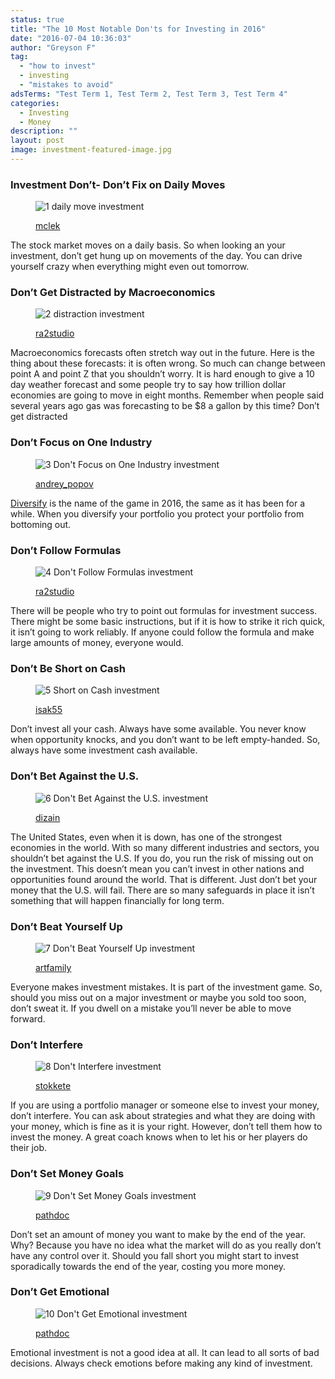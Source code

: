 ```yaml
---
status: true
title: "The 10 Most Notable Don'ts for Investing in 2016"
date: "2016-07-04 10:36:03"
author: "Greyson F"
tag:
  - "how to invest"
  - investing
  - "mistakes to avoid"
adsTerms: "Test Term 1, Test Term 2, Test Term 3, Test Term 4"
categories:
  - Investing
  - Money
description: ""
layout: post
image: investment-featured-image.jpg
---
```


### Investment Don’t- Don’t Fix on Daily Moves

<figure aria-describedby="caption-attachment-3741" class="wp-caption alignnone" id="attachment_3741" style="width: 700px">

![1 daily move investment](/posts/1-daily-move-investment.jpg)<figcaption class="wp-caption-text" id="caption-attachment-3741">[mclek](https://www.shutterstock.com/pic-436333780/stock-photo-stock-trade-live-stock-market-chart-graph-on-blue-background-market-report-on-blue-background.html)</figcaption></figure>

The stock market moves on a daily basis. So when looking an your investment, don’t get hung up on movements of the day. You can drive yourself crazy when everything might even out tomorrow.

### Don’t Get Distracted by Macroeconomics

<figure aria-describedby="caption-attachment-3742" class="wp-caption alignnone" id="attachment_3742" style="width: 700px">

![2 distraction investment](/posts/2-distraction-investment.jpg)<figcaption class="wp-caption-text" id="caption-attachment-3742">[ra2studio](https://www.shutterstock.com/pic-193226693/stock-photo-young-businessman-sitting-in-office-chair-in-front-of-a-blackboard-with-sketched-charts-and-signs.html)</figcaption></figure>

Macroeconomics forecasts often stretch way out in the future. Here is the thing about these forecasts: it is often wrong. So much can change between point A and point Z that you shouldn’t worry. It is hard enough to give a 10 day weather forecast and some people try to say how trillion dollar economies are going to move in eight months. Remember when people said several years ago gas was forecasting to be $8 a gallon by this time? Don’t get distracted

### Don’t Focus on One Industry

<figure aria-describedby="caption-attachment-3743" class="wp-caption alignnone" id="attachment_3743" style="width: 700px">

![3 Don't Focus on One Industry investment](/posts/3-Dont-Focus-on-One-Industry-investment.jpg)<figcaption class="wp-caption-text" id="caption-attachment-3743">[andrey_popov](https://www.shutterstock.com/pic-363342935/stock-photo-young-financial-analysts-using-computers-at-desk-in-office.html)</figcaption></figure>

[Diversify](https://www.investmentnews.com/article/20160302/FREE/303029999/warren-buffetts-investing-dos-and-donts) is the name of the game in 2016, the same as it has been for a while. When you diversify your portfolio you protect your portfolio from bottoming out.

### Don’t Follow Formulas

<figure aria-describedby="caption-attachment-3744" class="wp-caption alignnone" id="attachment_3744" style="width: 700px">

![4 Don't Follow Formulas investment](/posts/4-Dont-Follow-Formulas-investment.jpg)<figcaption class="wp-caption-text" id="caption-attachment-3744">[ra2studio](https://www.shutterstock.com/pic.mhtml?id=264694511&src=lb-45951376)</figcaption></figure>

There will be people who try to point out formulas for investment success. There might be some basic instructions, but if it is how to strike it rich quick, it isn’t going to work reliably. If anyone could follow the formula and make large amounts of money, everyone would.

### Don’t Be Short on Cash

<figure aria-describedby="caption-attachment-3745" class="wp-caption alignnone" id="attachment_3745" style="width: 700px">

![5 Short on Cash investment](/posts/5-Short-on-Cash-investment.jpg)<figcaption class="wp-caption-text" id="caption-attachment-3745">[isak55](https://www.shutterstock.com/pic-76098664/stock-photo-dollars.html)</figcaption></figure>

Don’t invest all your cash. Always have some available. You never know when opportunity knocks, and you don’t want to be left empty-handed. So, always have some investment cash available.

### Don’t Bet Against the U.S.

<figure aria-describedby="caption-attachment-3746" class="wp-caption alignnone" id="attachment_3746" style="width: 700px">

![6 Don't Bet Against the U.S. investment](/posts/6-Dont-Bet-Against-the-U.S.-investment.jpg)<figcaption class="wp-caption-text" id="caption-attachment-3746">[dizain](https://www.shutterstock.com/pic-42105244/stock-photo-the-stars-and-stripes-with-dollar-bills-of-the-usa-flag.html)</figcaption></figure>

The United States, even when it is down, has one of the strongest economies in the world. With so many different industries and sectors, you shouldn’t bet against the U.S. If you do, you run the risk of missing out on the investment. This doesn’t mean you can’t invest in other nations and opportunities found around the world. That is different. Just don’t bet your money that the U.S. will fail. There are so many safeguards in place it isn’t something that will happen financially for long term.

### Don’t Beat Yourself Up

<figure aria-describedby="caption-attachment-3747" class="wp-caption alignnone" id="attachment_3747" style="width: 700px">

![7 Don't Beat Yourself Up investment](/posts/7-Dont-Beat-Yourself-Up-investment.jpg)<figcaption class="wp-caption-text" id="caption-attachment-3747">[artfamily](https://www.shutterstock.com/pic-151741280/stock-photo-small-man-on-the-shoulder-screaming-to-the-ear-of-big-man.html)</figcaption></figure>

Everyone makes investment mistakes. It is part of the investment game. So, should you miss out on a major investment or maybe you sold too soon, don’t sweat it. If you dwell on a mistake you’ll never be able to move forward.

### Don’t Interfere

<figure aria-describedby="caption-attachment-3748" class="wp-caption alignnone" id="attachment_3748" style="width: 700px">

![8 Don't Interfere investment](/posts/8-Dont-Interfere-investment.jpg)<figcaption class="wp-caption-text" id="caption-attachment-3748">[stokkete](https://www.shutterstock.com/pic-290693624/stock-photo-business-professionals-working-together-at-office-desk-hands-close-up-pointing-out-financial-data.html)</figcaption></figure>

If you are using a portfolio manager or someone else to invest your money, don’t interfere. You can ask about strategies and what they are doing with your money, which is fine as it is your right. However, don’t tell them how to invest the money. A great coach knows when to let his or her players do their job.

### Don’t Set Money Goals

<figure aria-describedby="caption-attachment-3749" class="wp-caption alignnone" id="attachment_3749" style="width: 700px">

![9 Don't Set Money Goals investment](/posts/9-Dont-Set-Money-Goals-investment.jpg)<figcaption class="wp-caption-text" id="caption-attachment-3749">[pathdoc](https://www.shutterstock.com/pic-332295797/stock-photo-young-man-making-a-wish-crossing-his-fingers-isolated-on-gray-wall-background.html)</figcaption></figure>

Don’t set an amount of money you want to make by the end of the year. Why? Because you have no idea what the market will do as you really don’t have any control over it. Should you fall short you might start to invest sporadically towards the end of the year, costing you more money.

### Don’t Get Emotional

<figure aria-describedby="caption-attachment-3750" class="wp-caption alignnone" id="attachment_3750" style="width: 700px">

![10 Don't Get Emotional investment](/posts/10-Dont-Get-Emotional-investment.jpg)<figcaption class="wp-caption-text" id="caption-attachment-3750">[pathdoc](https://www.shutterstock.com/pic-212692168/stock-photo-young-businessman-meditating-eyes-closed-isolated-grey-wall-background-stress-relief-techniques.html)</figcaption></figure>

Emotional investment is not a good idea at all. It can lead to all sorts of bad decisions. Always check emotions before making any kind of investment.
